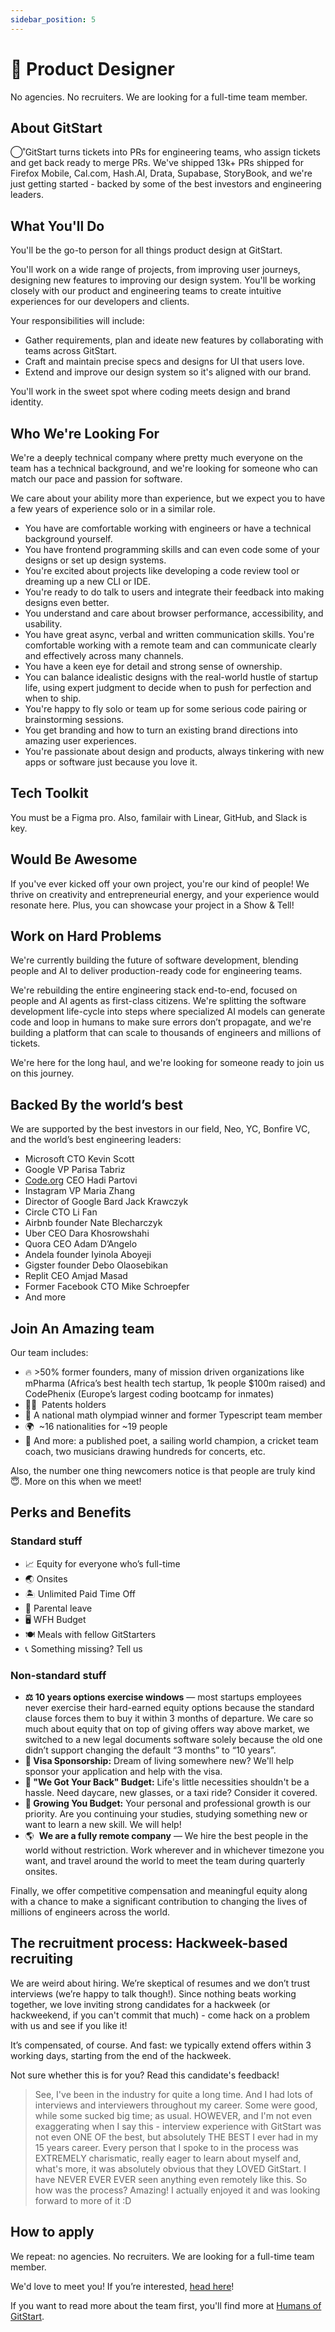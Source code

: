 ```yaml
---
sidebar_position: 5
---
```


# 🎨 Product Designer

No agencies. No recruiters. We are looking for a full-time team member.

## About GitStart
◯˚GitStart turns tickets into PRs for engineering teams, who assign tickets and get back ready to merge PRs. We've shipped 13k+ PRs shipped for Firefox Mobile, Cal.com, Hash.AI, Drata, Supabase, StoryBook, and we're just getting started - backed by some of the best investors and engineering leaders.

## What You'll Do

You'll be the go-to person for all things product design at GitStart.

You'll work on a wide range of projects, from improving user journeys, designing new features to improving our design system. You'll be working closely with our product and engineering teams to create intuitive experiences for our developers and clients.

Your responsibilities will include:

- Gather requirements, plan and ideate new features by collaborating with teams across GitStart.
- Craft and maintain precise specs and designs for UI that users love.
- Extend and improve our design system so it's aligned with our brand.

You'll work in the sweet spot where coding meets design and brand identity.

## Who We're Looking For

We're a deeply technical company where pretty much everyone on the team has a technical background, and we're looking for someone who can match our pace and passion for software.

We care about your ability more than experience, but we expect you to have a few years of experience solo or in a similar role.

- You have are comfortable working with engineers or have a technical background yourself.
- You have frontend programming skills and can even code some of your designs or set up design systems.
- You're excited about projects like developing a code review tool or dreaming up a new CLI or IDE.
- You're ready to do talk to users and integrate their feedback into making designs even better.
- You understand and care about browser performance, accessibility, and usability.
- You have great async, verbal and written communication skills. You're comfortable working with a remote team and can communicate clearly and effectively across many channels.
- You have a keen eye for detail and strong sense of ownership.
- You can balance idealistic designs with the real-world hustle of startup life, using expert judgment to decide when to push for perfection and when to ship.
- You're happy to fly solo or team up for some serious code pairing or brainstorming sessions.
- You get branding and how to turn an existing brand directions into amazing user experiences.
- You're passionate about design and products, always tinkering with new apps or software just because you love it.

## Tech Toolkit

You must be a Figma pro. Also, familair with Linear, GitHub, and Slack is key.

## Would Be Awesome

If you've ever kicked off your own project, you're our kind of people! We thrive on creativity and entrepreneurial energy, and your experience would resonate here. Plus, you can showcase your project in a Show & Tell!

## Work on Hard Problems

We're currently building the future of software development, blending people and AI to deliver production-ready code for engineering teams.

We're rebuilding the entire engineering stack end-to-end, focused on people and AI agents as first-class citizens. We're splitting the software development life-cycle into steps where specialized AI models can generate code and loop in humans to make sure errors don’t propagate, and we're building a platform that can scale to thousands of engineers and millions of tickets.

We're here for the long haul, and we're looking for someone ready to join us on this journey.

## Backed By the world’s best

We are supported by the best investors in our field, Neo, YC, Bonfire VC, and the world’s best engineering leaders:

- Microsoft CTO Kevin Scott
- Google VP Parisa Tabriz
- [Code.org](http://code.org/) CEO Hadi Partovi
- Instagram VP Maria Zhang
- Director of Google Bard Jack Krawczyk
- Circle CTO Li Fan
- Airbnb founder Nate Blecharczyk
- Uber CEO Dara Khosrowshahi
- Quora CEO Adam D’Angelo
- Andela founder Iyinola Aboyeji
- Gigster founder Debo Olaosebikan
- Replit CEO Amjad Masad
- Former Facebook CTO Mike Schroepfer
- And more

## Join An Amazing team

Our team includes:

- 🔥 >50% former founders, many of mission driven organizations like mPharma (Africa’s best health tech startup, 1k people $100m raised) and CodePhenix (Europe’s largest coding bootcamp for inmates)
- 🧑‍🔬  Patents holders
- 🧠 A national math olympiad winner and former Typescript team member
- 🌍  ~16 nationalities for ~19 people
- 🤫 And more: a published poet, a sailing world champion, a cricket team coach, two musicians drawing hundreds for concerts, etc.

Also, the number one thing newcomers notice is that people are truly kind 😇. More on this when we meet!

## Perks and Benefits

### Standard stuff

- 📈 Equity for everyone who’s full-time
- 🌏 Onsites
- 🏝 Unlimited Paid Time Off
- 🐣 Parental leave
- 🖥️ WFH Budget
- 🍽 Meals with fellow GitStarters
- 📞 Something missing? Tell us

### Non-standard stuff

- **⚖️ 10 years options exercise windows** — most startups employees never exercise their hard-earned equity options because the standard clause forces them to buy it within 3 months of departure. We care so much about equity that on top of giving offers way above market, we switched to a new legal documents software solely because the old one didn’t support changing the default “3 months” to “10 years”.
- **🛂 Visa Sponsorship:** Dream of living somewhere new? We'll help sponsor your application and help with the visa.
- **👋 "We Got Your Back" Budget:** Life's little necessities shouldn't be a hassle. Need daycare, new glasses, or a taxi ride? Consider it covered.
- **🌱 Growing You Budget:** Your personal and professional growth is our priority. Are you continuing your studies, studying something new or want to learn a new skill. We will help!
- 🌎  **We are a fully remote company** — We hire the best people in the world without restriction. Work wherever and in whichever timezone you want, and travel around the world to meet the team during quarterly onsites.

Finally, we offer competitive compensation and meaningful equity along with a chance to make a significant contribution to changing the lives of millions of engineers across the world.

## The recruitment process: Hackweek-based recruiting

We are weird about hiring. We’re skeptical of resumes and we don’t trust interviews (we’re happy to talk though!). Since nothing beats working together, we love inviting strong candidates for a hackweek (or hackweekend, if you can't commit that much) - come hack on a problem with us and see if you like it!

It’s compensated, of course. And fast: we typically extend offers within 3 working days, starting from the end of the hackweek.

Not sure whether this is for you? Read this candidate's feedback!

> See, I've been in the industry for quite a long time. And I had lots of interviews and interviewers throughout my career. Some were good, while some sucked big time; as usual. HOWEVER, and I'm not even exaggerating when I say this - interview experience with GitStart was not even ONE OF the best, but absolutely THE BEST I ever had in my 15 years career. Every person that I spoke to in the process was EXTREMELY charismatic, really eager to learn about myself and, what's more, it was absolutely obvious that they LOVED GitStart. I have NEVER EVER EVER seen anything even remotely like this. So how was the process? Amazing! I actually enjoyed it and was looking forward to more of it :D

## How to apply

We repeat: no agencies. No recruiters. We are looking for a full-time team member.

We'd love to meet you! If you’re interested, [head here](https://app.dover.io/apply/GitStart/383e18e8-5e03-406e-a606-592cb22a36bd)!

If you want to read more about the team first, you'll find more at [Humans of GitStart](https://humansof.gitstart.com).
